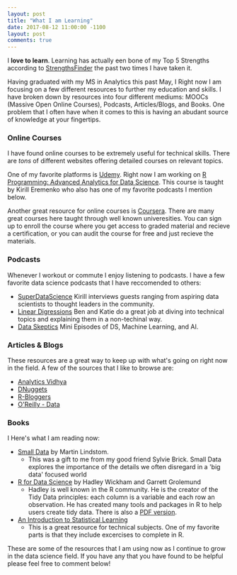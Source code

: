 ```yaml
---
layout: post
title: "What I am Learning"
date: 2017-08-12 11:00:00 -1100
layout: post
comments: true
---
```


I **love to learn**.  Learning has actually een bone of my Top 5 Strengths according to [StrengthsFinder](http://www.strengthsfinder.com/home.aspx) the past two times I have taken it.

Having graduated with my MS in Analytics this past May, I   Right now I am focusing on a few different resources to further my education and skills.  I have broken down by resources into four different mediums: MOOCs (Massive Open Online Courses), Podcasts, Articles/Blogs, and Books.  One problem that I often have when it comes to this is having an abudant source of knowledge at your fingertips. 

### Online Courses
I have found online courses to be extremely useful for technical skills.  There are *tons* of different websites offering detailed courses on relevant topics.  

One of my favorite platforms is [Udemy](https://www.udemy.com/).  Right now I am working on [R Programming: Advanced Analytics for Data Science](https://www.udemy.com/r-analytics/learn/v4/t/lecture/5192740?start=0).  This course is taught by Kirill Eremenko who also has one of my favorite podcasts I mention below.

Another great resource for online courses is [Coursera](https://www.coursera.org/).  There are many great courses here taught through well known univeresities.  You can sign up to enroll the course where you get access to graded material and recieve a certification, or you can audit the course for free and just recieve the materials.
  
### Podcasts
Whenever I workout or commute I enjoy listening to podcasts.  I have a few favorite data science podcasts that I have reccomended to others:
* [SuperDataScience](https://soundcloud.com/superdatascience)  Kirill interviews guests ranging from aspiring data scientists to thought leaders in the community. 
* [Linear Digressions](http://lineardigressions.com/) Ben and Katie do a great job at diving into technical topics and explaining them in a non-techinal way.
* [Data Skeptics](https://dataskeptic.com/podcast) Mini Episodes of DS, Machine Learning, and AI.

### Articles & Blogs
These resources are a great way to keep up with what's going on right now in the field.  A few of the sources that I like to browse are:
* [Analytics Vidhya](https://www.analyticsvidhya.com/)
* [DNuggets](http://www.kdnuggets.com/)
* [R-Bloggers](https://www.r-bloggers.com/)
* [O'Reilly - Data](https://www.oreilly.com/topics/data)

### Books
I Here's what I am reading now:
  * [Small Data](https://www.amazon.com/Small-DATA-Clues-Uncover-Trends/dp/1522635181) by Martin Lindstom.
    + This was a gift to me from my good friend Sylvie Brick.  Small Data explores the importance of the details we often disregard in a 'big data' focused world
  * [R for Data Science](https://www.amazon.com/Data-Science-Transform-Visualize-Model/dp/1491910399) by Hadley Wickham and Garrett Grolemund
    + Hadley is well known in the R community.  He is the creator of the Tidy Data principles: each column is a variable and each row an observation.  He has created many tools and packages in R to help users create tidy data.  There is also a [PDF version](http://r4ds.had.co.nz/).
  * [An Introduction to Statistical Learning](https://www.amazon.com/Introduction-Statistical-Learning-Applications-Statistics/dp/1461471370/ref=pd_lpo_sbs_14_t_0?_encoding=UTF8&psc=1&refRID=RM7YQVRZ75BTFNX33TEP)
    + This is a great resource for technical subjects.  One of my favorite parts is that they include excercises to complete in R.


These are some of the resources that I am using now as I continue to grow in the data science field.  If you have any that you have found to be helpful please feel free to comment below!
